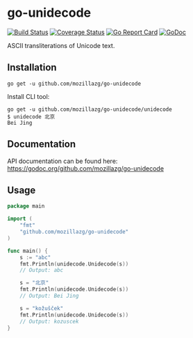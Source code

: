 go-unidecode
==============

[![Build Status](https://travis-ci.org/mozillazg/go-unidecode.svg?branch=master)](https://travis-ci.org/mozillazg/go-unidecode)
[![Coverage Status](https://coveralls.io/repos/mozillazg/go-unidecode/badge.svg?branch=master)](https://coveralls.io/r/mozillazg/go-unidecode?branch=master)
[![Go Report Card](https://goreportcard.com/badge/github.com/mozillazg/go-unidecode)](https://goreportcard.com/report/github.com/mozillazg/go-unidecode)
[![GoDoc](https://godoc.org/github.com/mozillazg/go-unidecode?status.svg)](https://godoc.org/github.com/mozillazg/go-unidecode)

ASCII transliterations of Unicode text.


Installation
------------

```
go get -u github.com/mozillazg/go-unidecode
```

Install CLI tool:

```
go get -u github.com/mozillazg/go-unidecode/unidecode
$ unidecode 北京
Bei Jing 
```


Documentation
--------------

API documentation can be found here:
https://godoc.org/github.com/mozillazg/go-unidecode


Usage
------

```go
package main

import (
	"fmt"
	"github.com/mozillazg/go-unidecode"
)

func main() {
	s := "abc"
	fmt.Println(unidecode.Unidecode(s))
	// Output: abc

	s = "北京"
	fmt.Println(unidecode.Unidecode(s))
	// Output: Bei Jing

	s = "kožušček"
	fmt.Println(unidecode.Unidecode(s))
	// Output: kozuscek
}
```

